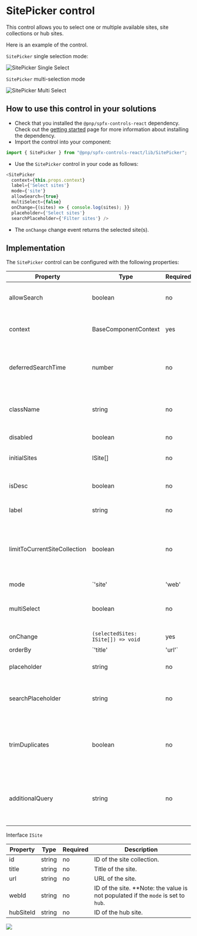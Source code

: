 # SitePicker control

This control allows you to select one or multiple available sites, site collections or hub sites.

Here is an example of the control.

`SitePicker` single selection mode:

![SitePicker Single Select](../assets/site-picker-single-select.gif)

`SitePicker` multi-selection mode

![SitePicker Multi Select](../assets/site-picker-multi-select.gif)

## How to use this control in your solutions

- Check that you installed the `@pnp/spfx-controls-react` dependency. Check out the [getting started](../../#getting-started) page for more information about installing the dependency.
- Import the control into your component:

```TypeScript
import { SitePicker } from "@pnp/spfx-controls-react/lib/SitePicker";
```

- Use the `SitePicker` control in your code as follows:

```TypeScript
<SitePicker
  context={this.props.context}
  label={'Select sites'}
  mode={'site'}
  allowSearch={true}
  multiSelect={false}
  onChange={(sites) => { console.log(sites); }}
  placeholder={'Select sites'}
  searchPlaceholder={'Filter sites'} />
```

- The `onChange` change event returns the selected site(s).

## Implementation

The `SitePicker` control can be configured with the following properties:

| Property | Type | Required | Description |
| ---- | ---- | ---- | ---- |
| allowSearch | boolean | no | Specifies if search box is displayed for the component. Default: `true`. |
| context | BaseComponentContext | yes | The context object of the SPFx loaded webpart or customizer. |
| deferredSearchTime | number | no | The list will be filtered after users stop typing for `deferredSearchTime` milliseconds. Default: 200. |
| className | string | no | If provided, additional class name to provide on the dropdown element. |
| disabled | boolean | no | Whether or not the control is disabled. |
| initialSites | ISite[] | no | Intial data to load in the 'Selected sites' area (optional). |
| isDesc | boolean | no | Specifies if the list is sorted in descending order. Default: `false`. |
| label | string | no | Label to use for the control. |
| limitToCurrentSiteCollection | boolean | no | Specifies if the options should be limited by the current site collections. Taken into consideration if selectionMode is set to `web`. |
| mode | `'site' | 'web' | 'hub'` | no | Defines what entities are available for selection: site collections, sites, hub sites. Default: `web`. |
| multiSelect | boolean | no | Optional mode indicates if multi-choice selections is allowed. Default: `true`. |
| onChange | `(selectedSites: ISite[]) => void` | yes | Selection change handler. | 
| orderBy | `'title' | 'url'` | no | Specifices if the list is sorted by title or url. Default: `title`. |
| placeholder | string | no | Placeholder label to show in the dropdown. |
| searchPlaceholder | string | no | Search input placeholder text. Displayed until search text is entered. |
| trimDuplicates | boolean | no | Specifies if the duplicates should be trimmed. false by default. Applicable if mode is set to site or web. |
| additionalQuery | string | no | If provided will be added to the search query as AND part. Applicable if mode is set to site or web. |

Interface `ISite`

| Property | Type | Required | Description |
| ---- | ---- | ---- | ---- |
| id | string | no | ID of the site collection. |
| title | string | no | Title of the site. |
| url | string | no | URL of the site. |
| webId | string | no | ID of the site. **Note: the value is not populated if the `mode` is set to `hub`. |
| hubSiteId | string | no | ID of the hub site. |

![](https://telemetry.sharepointpnp.com/sp-dev-fx-controls-react/wiki/controls/SitePicker)
